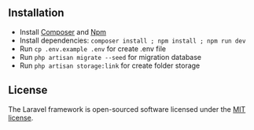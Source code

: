 
## Installation

* Install [Composer](https://getcomposer.org/download) and [Npm](https://nodejs.org/en/download)
* Install dependencies: `composer install ; npm install ; npm run dev`
* Run `cp .env.example .env` for create .env file
* Run `php artisan migrate --seed` for migration database
* Run `php artisan storage:link` for create folder storage

## License

The Laravel framework is open-sourced software licensed under the [MIT license](https://opensource.org/licenses/MIT).
